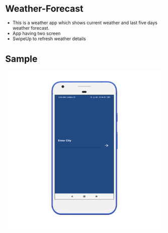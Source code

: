 # Weather-Forecast
- This is a weather app which shows current weather and last five days weather forecast.
- App having two screen
- SwipeUp to refresh weather details

# Sample

<img src = "https://github.com/amankumar367/Weather-Forecast/blob/master/Weather-Forecast-App.gif" />
